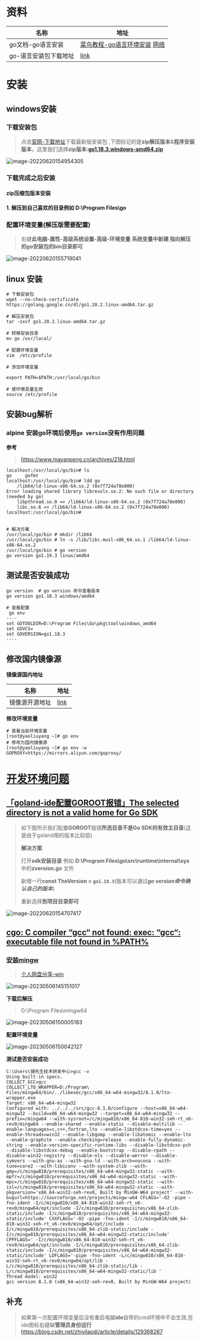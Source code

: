 # 资料

| 名称                  | 地址                                                         |
| --------------------- | ------------------------------------------------------------ |
| go文档-go语言安装     | [菜鸟教程-go语言环境安装](https://www.runoob.com/go/go-environment.html)  [网络](https://www.topgoer.com/) |
| go-语言安装包下载地址 | [link](https://golang.google.cn/dl/)                         |

# 安装

## windows安装

### **下载安装包**

> 点击[官网-下载地址](https://golang.google.cn/dl/)下载最新版安装包 ,下图标记的是**zip解压版本**&**程序安装版本**，这里我们选择**zip版本:[go1.18.3.windows-amd64.zip](https://golang.google.cn/dl/go1.18.3.windows-amd64.zip)**

![image-20220620154954305](https://yaoliuyang-blog-images.oss-cn-beijing.aliyuncs.com/blogImages/image-20220620154954305.png)

### 下载完成之后安装

#### zip压缩包版本安装

**1. 解压到自己喜欢的目录例如 D:\Program Files\go**

### **配置环境变量**(解压版需要配置)

> 右键**此电脑-属性-高级系统设置-高级-环境变量**  **系统变量中新建 指向解压的go安装包的bin目录即可**

![image-20220620155719041](https://yaoliuyang-blog-images.oss-cn-beijing.aliyuncs.com/blogImages/image-20220620155719041.png)

## linux 安装

```shell
# 下载安装包
wget --no-check-certificate https://golang.google.cn/dl/go1.20.2.linux-amd64.tar.gz

# 解压安装包
tar -zxvf go1.20.2.linux-amd64.tar.gz

# 转移安装目录
mv go /usr/local/

# 配置环境变量
vim  /etc/profile

# 添加环境变量

export PATH=$PATH:/usr/local/go/bin

# 使环境变量生效
source /etc/profile
```

## 安装bug解析

### alpine 安装go环境后使用`go version`没有作用问题

**参考**

> https://www.mayanpeng.cn/archives/218.html

```shell
localhost:/usr/local/go/bin# ls
go     gofmt
localhost:/usr/local/go/bin# ldd go
	/lib64/ld-linux-x86-64.so.2 (0x7f724a78e000)
Error loading shared library libresolv.so.2: No such file or directory (needed by go)
	libpthread.so.0 => /lib64/ld-linux-x86-64.so.2 (0x7f724a78e000)
	libc.so.6 => /lib64/ld-linux-x86-64.so.2 (0x7f724a78e000)
localhost:/usr/local/go/bin# 


# 解决方案
/usr/local/go/bin # mkdir /lib64
/usr/local/go/bin # ln -s /lib/libc.musl-x86_64.so.1 /lib64/ld-linux-x86-64.so.2
/usr/local/go/bin # go version
go version go1.19.3 linux/amd64
```









## 测试是否安装成功

```shell
go version  # go version 命令查看版本
go version go1.18.3 windows/amd64

# 查看配置
 go env
····
set GOTOOLDIR=D:\Program Files\Go\pkg\tool\windows_amd64
set GOVCS=
set GOVERSION=go1.18.3
····
```

## 修改国内镜像源

**镜像源国内地址**

| 名称           | 地址                                                         |
| -------------- | ------------------------------------------------------------ |
| 镜像源开源地址 | [link](https://developer.aliyun.com/mirror/goproxy?spm=a2c6h.13651102.0.0.3e221b116yhrsV) |

**修改环境变量**

```shell
# 查看当前环境变量
[root@yaoliuyang ~]# go env
# 修改为国内镜像源
[root@yaoliuyang ~]# go env -w GOPROXY=https://mirrors.aliyun.com/goproxy/
```



# [开发环境问题](https://www.jetbrains.com/help/go/2021.1/configuring-goroot-and-gopath.html)

## [「goland-ide配置GOROOT报错」The selected directory is not a valid home for Go SDK](https://blog.csdn.net/qq_26979105/article/details/122677749)

>如下图所示我们配置**GOROOT**报错**所选目录不是Go SDK的有效主目录**(这是由于goland用的版本比较低)
>
>**解决方案**
>
>打开**sdk安装目录** 例如 **D:\Program Files\go\src\runtime\internal\sys**中的**zversion.go** 文件
>
>新增一行**const TheVersion = `go1.18.3`**(版本可以通过***go version命令确认自己的版本***)
>
>重新选择**到项目目录即可**

![image-20220620154707417](https://yaoliuyang-blog-images.oss-cn-beijing.aliyuncs.com/blogImages/image-20220620154707417.png)

## [cgo: C compiler “gcc“ not found: exec: “gcc“: executable file not found in %PATH%](https://www.cnblogs.com/kala00k/p/16364116.html)

### [安装mingw](https://sourceforge.net/projects/mingw-w64/files/)

> [个人网盘分享-win](https://yaoliuyang.lanzoul.com/iTFMY0utohxe)

![image-20230506145151017](https://yaoliuyang-blog-images.oss-cn-beijing.aliyuncs.com/blogImages/image-20230506145151017.png)

**下载后解压**

> D:\Program Files\mingw64

![image-20230506150005183](https://yaoliuyang-blog-images.oss-cn-beijing.aliyuncs.com/blogImages/image-20230506150005183.png)

**配置环境变量**

![image-20230506150042127](https://yaoliuyang-blog-images.oss-cn-beijing.aliyuncs.com/blogImages/image-20230506150042127.png)

**测试是否安装成功**

```shell
C:\Users\铺先生技术研发中心>gcc -v
Using built-in specs.
COLLECT_GCC=gcc
COLLECT_LTO_WRAPPER=D:/Program\ Files/mingw64/bin/../libexec/gcc/x86_64-w64-mingw32/8.1.0/lto-wrapper.exe
Target: x86_64-w64-mingw32
Configured with: ../../../src/gcc-8.1.0/configure --host=x86_64-w64-mingw32 --build=x86_64-w64-mingw32 --target=x86_64-w64-mingw32 --prefix=/mingw64 --with-sysroot=/c/mingw810/x86_64-810-win32-seh-rt_v6-rev0/mingw64 --enable-shared --enable-static --disable-multilib --enable-languages=c,c++,fortran,lto --enable-libstdcxx-time=yes --enable-threads=win32 --enable-libgomp --enable-libatomic --enable-lto --enable-graphite --enable-checking=release --enable-fully-dynamic-string --enable-version-specific-runtime-libs --disable-libstdcxx-pch --disable-libstdcxx-debug --enable-bootstrap --disable-rpath --disable-win32-registry --disable-nls --disable-werror --disable-symvers --with-gnu-as --with-gnu-ld --with-arch=nocona --with-tune=core2 --with-libiconv --with-system-zlib --with-gmp=/c/mingw810/prerequisites/x86_64-w64-mingw32-static --with-mpfr=/c/mingw810/prerequisites/x86_64-w64-mingw32-static --with-mpc=/c/mingw810/prerequisites/x86_64-w64-mingw32-static --with-isl=/c/mingw810/prerequisites/x86_64-w64-mingw32-static --with-pkgversion='x86_64-win32-seh-rev0, Built by MinGW-W64 project' --with-bugurl=https://sourceforge.net/projects/mingw-w64 CFLAGS='-O2 -pipe -fno-ident -I/c/mingw810/x86_64-810-win32-seh-rt_v6-rev0/mingw64/opt/include -I/c/mingw810/prerequisites/x86_64-zlib-static/include -I/c/mingw810/prerequisites/x86_64-w64-mingw32-static/include' CXXFLAGS='-O2 -pipe -fno-ident -I/c/mingw810/x86_64-810-win32-seh-rt_v6-rev0/mingw64/opt/include -I/c/mingw810/prerequisites/x86_64-zlib-static/include -I/c/mingw810/prerequisites/x86_64-w64-mingw32-static/include' CPPFLAGS=' -I/c/mingw810/x86_64-810-win32-seh-rt_v6-rev0/mingw64/opt/include -I/c/mingw810/prerequisites/x86_64-zlib-static/include -I/c/mingw810/prerequisites/x86_64-w64-mingw32-static/include' LDFLAGS='-pipe -fno-ident -L/c/mingw810/x86_64-810-win32-seh-rt_v6-rev0/mingw64/opt/lib -L/c/mingw810/prerequisites/x86_64-zlib-static/lib -L/c/mingw810/prerequisites/x86_64-w64-mingw32-static/lib '
Thread model: win32
gcc version 8.1.0 (x86_64-win32-seh-rev0, Built by MinGW-W64 project)
```

## 补充

> 如果第一次配置环境变量后没有重启电脑**ide**自带的cmd环境中不会生效,在ide图标右键**以管理员身份运行**
> https://blog.csdn.net/zhiyilaodi/article/details/129368267